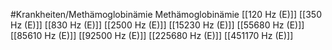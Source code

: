 #Krankheiten/Methämoglobinämie
Methämoglobinämie
[[120 Hz (E)]]
[[350 Hz (E)]]
[[830 Hz (E)]]
[[2500 Hz (E)]]
[[15230 Hz (E)]]
[[55680 Hz (E)]]
[[85610 Hz (E)]]
[[92500 Hz (E)]]
[[225680 Hz (E)]]
[[451170 Hz (E)]]